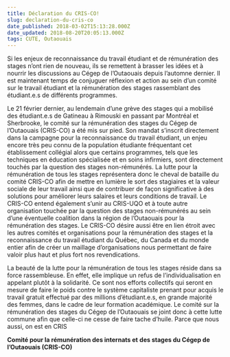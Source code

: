```yaml
---
title: Déclaration du CRIS-CO!
slug: declaration-du-cris-co
date_published: 2018-03-02T15:13:28.000Z
date_updated: 2018-08-20T20:05:13.000Z
tags: CUTE, Outaouais
---
```


Si les enjeux de reconnaissance du travail étudiant et de rémunération des stages n’ont rien de nouveau, ils se remettent à brasser les idées et à nourrir les discussions au Cégep de l’Outaouais depuis l’automne dernier. Il est maintenant temps de conjuguer réflexion et action au sein d’un comité sur le travail étudiant et la rémunération des stages rassemblant des étudiant.e.s de différents programmes.

Le 21 février dernier, au lendemain d’une grève des stages qui a mobilisé des étudiant.e.s de Gatineau à Rimouski en passant par Montréal et Sherbrooke, le comité sur la rémunération des stages du Cégep de l’Outaouais (CRIS-CO) a été mis sur pied. Son mandat s’inscrit directement dans la campagne pour la reconnaissance du travail étudiant, un enjeu encore très peu connu de la population étudiante fréquentant cet établissement collégial alors que certains programmes, tels que les techniques en éducation spécialisée et en soins infirmiers, sont directement touchés par la question des stages non-rémunérés. La lutte pour la rémunération de tous les stages représentera donc le cheval de bataille du comité CRIS-CO afin de mettre en lumière le sort des stagiaires et la valeur sociale de leur travail ainsi que de contribuer de façon significative à des solutions pour améliorer leurs salaires et leurs conditions de travail. Le CRIS-CO entend également s’unir au CRIS-UQO et à toute autre organisation touchée par la question des stages non-rémunérés au sein d’une éventuelle coalition dans la région de l’Outaouais pour la rémunération des stages. Le CRIS-CO désire aussi être en lien étroit avec les autres comités et organisations pour la rémunération des stages et la reconnaissance du travail étudiant du Québec, du Canada et du monde entier afin de créer un maillage d’organisations nous permettant de faire valoir plus haut et plus fort nos revendications.

La beauté de la lutte pour la rémunération de tous les stages réside dans sa force rassembleuse. En effet, elle implique un refus de l’individualisation en appelant plutôt à la solidarité. Ce sont nos efforts collectifs qui seront en mesure de faire le poids contre le système capitaliste prenant pour acquis le travail gratuit effectué par des millions d’étudiant.e.s, en grande majorité des femmes, dans le cadre de leur formation académique. Le comité sur la rémunération des stages du Cégep de l’Outaouais se joint donc à cette lutte commune afin que celle-ci ne cesse de faire tache d’huile. Parce que nous aussi, on est en CRIS

**Comité pour la rémunération des internats et**
**des stages du Cégep de l’Outaouais (CRIS-CO)**

